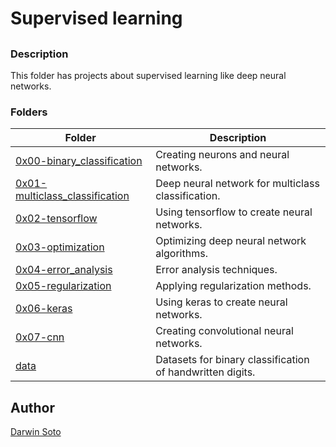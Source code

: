 # Supervised learning

##

### Description

This folder has projects about supervised learning like deep neural networks.

### Folders

| Folder | Description |
| ------ | ------ |
| [0x00-binary_classification](0x00-binary_classification) | Creating neurons and neural networks. |
| [0x01-multiclass_classification](0x01-multiclass_classification) | Deep neural network for multiclass classification. |
| [0x02-tensorflow](0x02-tensorflow) | Using tensorflow to create neural networks. |
| [0x03-optimization](0x03-optimization) | Optimizing deep neural network algorithms. |
| [0x04-error_analysis](0x04-error_analysis) | Error analysis techniques. |
| [0x05-regularization](0x05-regularization) | Applying regularization methods. |
| [0x06-keras](0x06-keras) | Using keras to create neural networks. |
| [0x07-cnn](0x07-cnn) | Creating convolutional neural networks. |
| [data](data) | Datasets for binary classification of handwritten digits. |


## Author

[Darwin Soto](https://twitter.com/darutos)

